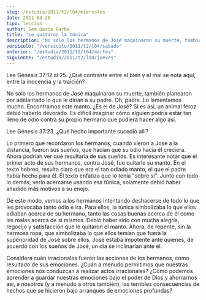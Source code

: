```yaml
---
slug: /estudia/2011/t2/l04/miercoles
date: 2011-04-20
tipo: leccion
author: Sem Dario Barba
title: "Le quitaron la túnica"
description: "No solo los hermanos de José maquinaron su muerte, también planearon por  adelantado lo que le dirían a su padre. Oh, padre. Lo lamentamos mucho.  Encontramos este manto. ¿Es el de José? Si es así, un animal feroz debió  haberlo devorado."
versiculo: "/versiculo/2011/t2/l04/sabado"
anterior: "/estudia/2011/t2/l04/martes"
siguiente: "/estudia/2011/t2/l04/jueves"
---
```


Lee Génesis 37:12 al 25. ¿Qué contraste entre el bien y el mal se nota aquí; entre la inocencia y la traición?

No solo los hermanos de José maquinaron su muerte, también planearon por adelantado lo que le dirían a su padre. Oh, padre. Lo lamentamos mucho. Encontramos este manto. ¿Es el de José? Si es así, un animal feroz debió haberlo devorado. Es difícil imaginar cómo alguien podría estar tan lleno de odio contra su propio hermano que pudiera hacer algo así.

Lee Génesis 37:23. ¿Qué hecho importante sucedió allí?

Lo primero que recordaron los hermanos, cuando vieron a José a la distancia, fueron sus sueños, que hacían que su odio hacia él creciera. Ahora podrían ver qué resultaría de sus sueños. Es interesante notar que el primer acto de sus hermanos, contra José, fue quitarle su manto. En el texto hebreo, resulta claro que era el tan odiado manto, el que el padre había hecho para él. El texto enfatiza que lo tenía "sobre sí". Junto con todo lo demás, verlo acercarse usando esa túnica, solamente debió haber añadido más motivos a su enojo.

De este modo, vemos a los hermanos intentando deshacerse de todo lo que les provocaba tanto odio e ira. Para ellos, la túnica simbolizaba lo que ellos odiaban acerca de su hermano, tanto las cosas buenas acerca de él como las malas acerca de sí mismos. Debió haber sido con mucha alegría, regocijo y satisfacción que le quitaron el manto. Ahora, de repente, sin la hermosa ropa, que simbolizaba lo que ellos temían que fuera la superioridad de José sobre ellos, José estaba impotente ante quienes, de acuerdo con los sueños de José, un día se inclinarían ante él.

Considera cuán irracionales fueron las acciones de los hermanos, como resultado de sus emociones. ¿Cuán a menudo permitimos que nuestras emociones nos conduzcan a realizar actos irracionales? ¿Cómo podemos aprender a guardar nuestras emociones bajo el poder de Dios y ahorrarnos así, a nosotros (y a menudo a otros también), las terribles consecuencias de hechos que se hicieron bajo arranques de emociones profundas?
